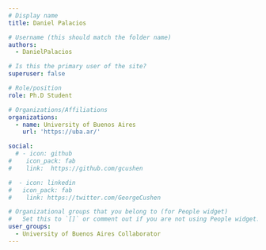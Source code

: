 ```yaml
---
# Display name
title: Daniel Palacios

# Username (this should match the folder name)
authors:
  - DanielPalacios

# Is this the primary user of the site?
superuser: false

# Role/position
role: Ph.D Student

# Organizations/Affiliations
organizations:
  - name: University of Buenos Aires
    url: 'https://uba.ar/'

social:
  # - icon: github
#    icon_pack: fab
#    link:  https://github.com/gcushen

#  - icon: linkedin
#   icon_pack: fab
#    link: https://twitter.com/GeorgeCushen

# Organizational groups that you belong to (for People widget)
#   Set this to `[]` or comment out if you are not using People widget.
user_groups:
  - University of Buenos Aires Collaborator
---
```

